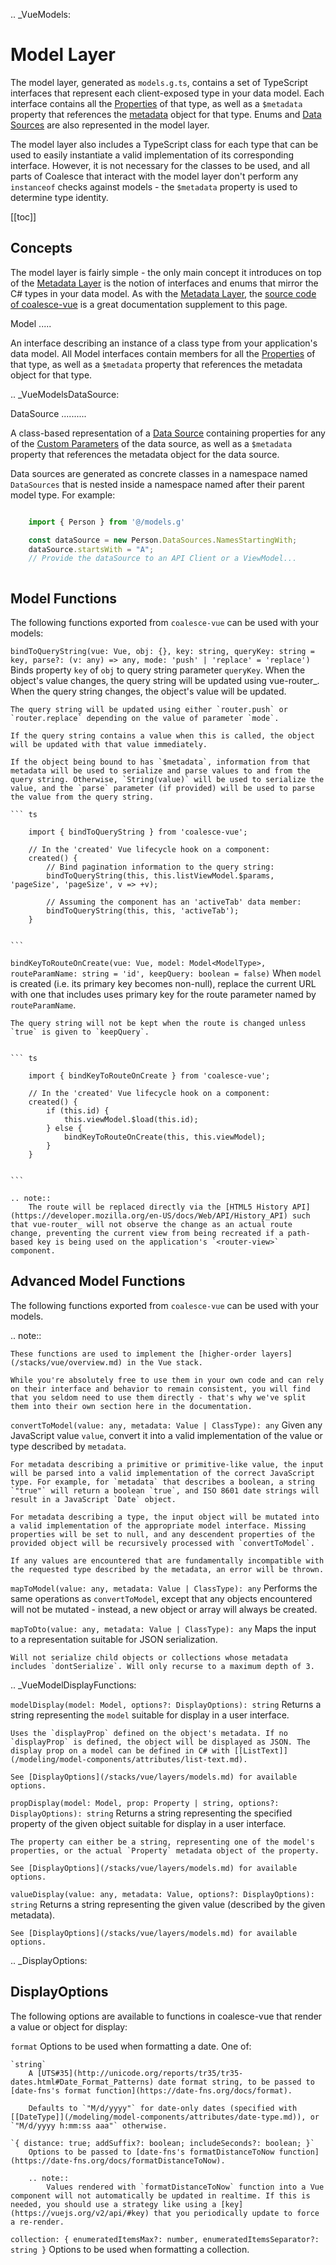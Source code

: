 .. _VueModels:

Model Layer
===========

The model layer, generated as `models.g.ts`, contains a set of TypeScript interfaces that represent each client-exposed type in your data model. Each interface contains all the [Properties](/modeling/model-components/properties.md) of that type, as well as a `$metadata` property that references the [metadata](/stacks/vue/layers/metadata.md) object for that type. Enums and [Data Sources](/modeling/model-components/data-sources.md) are also represented in the model layer.

The model layer also includes a TypeScript class for each type that can be used to easily instantiate a valid implementation of its corresponding interface. However, it is not necessary for the classes to be used, and all parts of Coalesce that interact with the model layer don't perform any `instanceof` checks against models - the `$metadata` property is used to determine type identity.

[[toc]]


Concepts 
--------

The model layer is fairly simple - the only main concept it introduces on top of the [Metadata Layer](/stacks/vue/layers/metadata.md) is the notion of interfaces and enums that mirror the C# types in your data model. As with the [Metadata Layer](/stacks/vue/layers/metadata.md), the [source code of coalesce-vue](https://github.com/IntelliTect/Coalesce/blob/dev/src/coalesce-vue/src/model.ts) is a great documentation supplement to this page.

Model
.....

An interface describing an instance of a class type from your application's data model. All Model interfaces contain members for all the [Properties](/modeling/model-components/properties.md) of that type, as well as a `$metadata` property that references the metadata object for that type.


.. _VueModelsDataSource: 

DataSource
..........

A class-based representation of a [Data Source](/modeling/model-components/data-sources.md) containing properties for any of the [Custom Parameters](/modeling/model-components/data-sources.md) of the data source, as well as a `$metadata` property that references the metadata object for the data source.

Data sources are generated as concrete classes in a namespace named `DataSources` that is nested inside a namespace named after their parent model type. For example:

``` ts

    import { Person } from '@/models.g'

    const dataSource = new Person.DataSources.NamesStartingWith;
    dataSource.startsWith = "A";
    // Provide the dataSource to an API Client or a ViewModel...



```

Model Functions
---------------

The following functions exported from ``coalesce-vue`` can be used with your models:

`bindToQueryString(vue: Vue, obj: {}, key: string, queryKey: string = key, parse?: (v: any) => any, mode: 'push' | 'replace' = 'replace')`
    Binds property `key` of `obj` to query string parameter `queryKey`. When the object's value changes, the query string will be updated using vue-router_. When the query string changes, the object's value will be updated.

    The query string will be updated using either `router.push` or `router.replace` depending on the value of parameter `mode`.
    
    If the query string contains a value when this is called, the object will be updated with that value immediately. 

    If the object being bound to has `$metadata`, information from that metadata will be used to serialize and parse values to and from the query string. Otherwise, `String(value)` will be used to serialize the value, and the `parse` parameter (if provided) will be used to parse the value from the query string.

    ``` ts

        import { bindToQueryString } from 'coalesce-vue';

        // In the 'created' Vue lifecycle hook on a component:
        created() {
            // Bind pagination information to the query string:
            bindToQueryString(this, this.listViewModel.$params, 'pageSize', 'pageSize', v => +v);

            // Assuming the component has an 'activeTab' data member:
            bindToQueryString(this, this, 'activeTab');
        }
    

    ```

`bindKeyToRouteOnCreate(vue: Vue, model: Model<ModelType>, routeParamName: string = 'id', keepQuery: boolean = false)`
    When `model` is created (i.e. its primary key becomes non-null), replace the current URL with one that includes uses primary key for the route parameter named by `routeParamName`.

    The query string will not be kept when the route is changed unless `true` is given to `keepQuery`.


    ``` ts

        import { bindKeyToRouteOnCreate } from 'coalesce-vue';

        // In the 'created' Vue lifecycle hook on a component:
        created() {
            if (this.id) {
                this.viewModel.$load(this.id);
            } else {
                bindKeyToRouteOnCreate(this, this.viewModel);
            }
        }


    ```

    .. note::
        The route will be replaced directly via the [HTML5 History API](https://developer.mozilla.org/en-US/docs/Web/API/History_API) such that vue-router_ will not observe the change as an actual route change, preventing the current view from being recreated if a path-based key is being used on the application's `<router-view>` component.


Advanced Model Functions
------------------------

The following functions exported from ``coalesce-vue`` can be used with your models. 

.. note::

    These functions are used to implement the [higher-order layers](/stacks/vue/overview.md) in the Vue stack. 

    While you're absolutely free to use them in your own code and can rely on their interface and behavior to remain consistent, you will find that you seldom need to use them directly - that's why we've split them into their own section here in the documentation.

`convertToModel(value: any, metadata: Value | ClassType): any`
    Given any JavaScript value `value`, convert it into a valid implementation of the value or type described by `metadata`.

    For metadata describing a primitive or primitive-like value, the input will be parsed into a valid implementation of the correct JavaScript type. For example, for `metadata` that describes a boolean, a string `"true"` will return a boolean `true`, and ISO 8601 date strings will result in a JavaScript `Date` object. 

    For metadata describing a type, the input object will be mutated into a valid implementation of the appropriate model interface. Missing properties will be set to null, and any descendent properties of the provided object will be recursively processed with `convertToModel`.

    If any values are encountered that are fundamentally incompatible with the requested type described by the metadata, an error will be thrown.

`mapToModel(value: any, metadata: Value | ClassType): any`
    Performs the same operations as `convertToModel`, except that any objects encountered will not be mutated - instead, a new object or array will always be created.

`mapToDto(value: any, metadata: Value | ClassType): any`
    Maps the input to a representation suitable for JSON serialization.

    Will not serialize child objects or collections whose metadata includes `dontSerialize`. Will only recurse to a maximum depth of 3.

.. _VueModelDisplayFunctions:

`modelDisplay(model: Model, options?: DisplayOptions): string` 
    Returns a string representing the `model` suitable for display in a user interface.

    Uses the `displayProp` defined on the object's metadata. If no `displayProp` is defined, the object will be displayed as JSON. The display prop on a model can be defined in C# with [[ListText]](/modeling/model-components/attributes/list-text.md).

    See [DisplayOptions](/stacks/vue/layers/models.md) for available options.

`propDisplay(model: Model, prop: Property | string, options?: DisplayOptions): string`
    Returns a string representing the specified property of the given object suitable for display in a user interface.

    The property can either be a string, representing one of the model's properties, or the actual `Property` metadata object of the property.

    See [DisplayOptions](/stacks/vue/layers/models.md) for available options.
    
`valueDisplay(value: any, metadata: Value, options?: DisplayOptions): string`
    Returns a string representing the given value (described by the given metadata).

    See [DisplayOptions](/stacks/vue/layers/models.md) for available options.


.. _DisplayOptions:

DisplayOptions
--------------

The following options are available to functions in coalesce-vue that render a value or object for display:

`format`
    Options to be used when formatting a date. One of:

    `string`
        A [UTS#35](http://unicode.org/reports/tr35/tr35-dates.html#Date_Format_Patterns) date format string, to be passed to [date-fns's format function](https://date-fns.org/docs/format).

        Defaults to `"M/d/yyyy"` for date-only dates (specified with [[DateType]](/modeling/model-components/attributes/date-type.md)), or `"M/d/yyyy h:mm:ss aaa"` otherwise. 

    `{ distance: true; addSuffix?: boolean; includeSeconds?: boolean; }`
        Options to be passed to [date-fns's formatDistanceToNow function](https://date-fns.org/docs/formatDistanceToNow).

        .. note::
            Values rendered with `formatDistanceToNow` function into a Vue component will not automatically be updated in realtime. If this is needed, you should use a strategy like using a [key](https://vuejs.org/v2/api/#key) that you periodically update to force a re-render.

`collection: { enumeratedItemsMax?: number, enumeratedItemsSeparator?: string }`
    Options to be used when formatting a collection.
